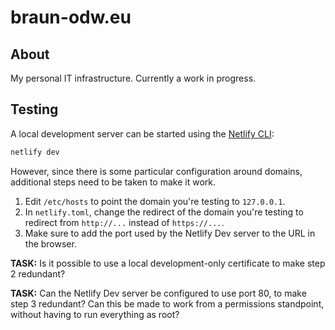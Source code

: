 # braun-odw.eu

## About

My personal IT infrastructure. Currently a work in progress.

## Testing

A local development server can be started using the [Netlify CLI](https://cli.netlify.com/):

``` bash
netlify dev
```

However, since there is some particular configuration around domains, additional steps need to be taken to make it work.

1. Edit `/etc/hosts` to point the domain you're testing to `127.0.0.1`.
2. In `netlify.toml`, change the redirect of the domain you're testing to redirect from `http://...` instead of `https://...`.
3. Make sure to add the port used by the Netlify Dev server to the URL in the browser.

**TASK:** Is it possible to use a local development-only certificate to make step 2 redundant?

**TASK:** Can the Netlify Dev server be configured to use port 80, to make step 3 redundant? Can this be made to work from a permissions standpoint, without having to run everything as root?
